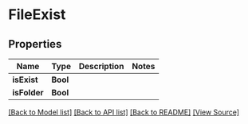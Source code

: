 ﻿# FileExist


## Properties
Name | Type | Description | Notes
------------ | ------------- | ------------- | -------------
**isExist** | **Bool** |  | 
**isFolder** | **Bool** |  | 

[[Back to Model list]](../README.md#documentation-for-models) [[Back to API list]](../README.md#documentation-for-api-endpoints) [[Back to README]](../README.md) [[View Source]](../AsposePdfCloud/Models/FileExist.swift)

